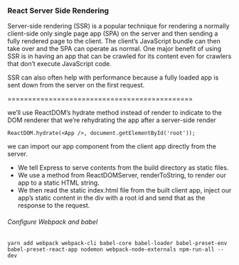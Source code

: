 ### React Server Side Rendering

Server-side rendering (SSR) is a popular technique for rendering a normally client-side only single page app (SPA) on the server and then sending a fully rendered page to the client. The client’s JavaScript bundle can then take over and the SPA can operate as normal. One major benefit of using SSR is in having an app that can be crawled for its content even for crawlers that don’t execute JavaScript code.

SSR can also often help with performance because a fully loaded app is sent down from the server on the first request.

=============================================

we’ll use ReactDOM’s hydrate method instead of render to indicate to the DOM renderer that we’re rehydrating the app after a server-side render

```
ReactDOM.hydrate(<App />, document.getElementById('root'));

```

 we can import our app component from the client app directly from the server. 

- We tell Express to serve contents from the build directory as static files.
- We use a method from ReactDOMServer, renderToString, to render our app to a static HTML string.
- We then read the static index.html file from the built client app, inject our app’s static content in the div with a root id and send that as the response to the request.

###### Configure Webpack and babel

```
yarn add webpack webpack-cli babel-core babel-loader babel-preset-env babel-preset-react-app nodemon webpack-node-externals npm-run-all --dev

```